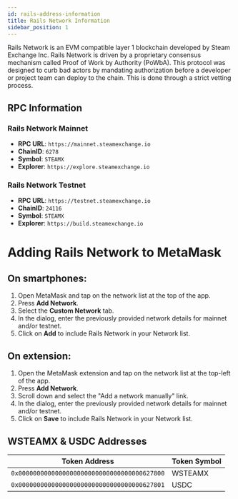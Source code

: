 ```yaml
---
id: rails-address-information
title: Rails Network Information
sidebar_position: 1
---
```


Rails Network is an EVM compatible layer 1 blockchain developed by Steam Exchange Inc. Rails Network is driven by a proprietary consensus mechanism called Proof of Work by Authority (PoWbA). This protocol was designed to curb bad actors by mandating authorization before a developer or project team can deploy to the chain. This is done through a strict vetting process.

## RPC Information

### Rails Network Mainnet

- **RPC URL**: `https://mainnet.steamexchange.io`
- **ChainID**: `6278`
- **Symbol**: `STEAMX`
- **Explorer**: `https://explore.steamexchange.io`

### Rails Network Testnet

- **RPC URL**: `https://testnet.steamexchange.io`
- **ChainID**: `24116`
- **Symbol**: `STEAMX`
- **Explorer**: `https://build.steamexchange.io`

# Adding Rails Network to MetaMask

## On smartphones:
1. Open MetaMask and tap on the network list at the top of the app.
2. Press **Add Network**.
3. Select the **Custom Network** tab.
4. In the dialog, enter the previously provided network details for mainnet and/or testnet.
5. Click on **Add** to include Rails Network in your Network list.

## On extension: 
1. Open the MetaMask extension and tap on the network list at the top-left of the app.
2. Press **Add Network**.
3. Scroll down and select the "Add a network manually" link.
4. In the dialog, enter the previously provided network details for mainnet and/or testnet.
5. Click on **Save** to include Rails Network in your Network list.


## WSTEAMX & USDC Addresses

| Token Address                                | Token Symbol |
|----------------------------------------------|--------------|
| `0x0000000000000000000000000000000000627800` | WSTEAMX      |
| `0x0000000000000000000000000000000000627801` | USDC         |
